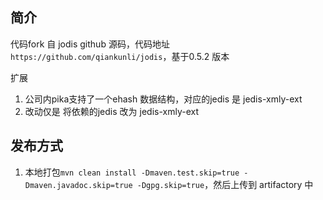 ## 简介


代码fork 自 jodis github 源码，代码地址` https://github.com/qiankunli/jodis`，基于0.5.2 版本

扩展

1. 公司内pika支持了一个ehash 数据结构，对应的jedis 是 jedis-xmly-ext
2. 改动仅是 将依赖的jedis 改为 jedis-xmly-ext


## 发布方式


1. 本地打包`mvn clean install -Dmaven.test.skip=true -Dmaven.javadoc.skip=true -Dgpg.skip=true`，然后上传到 artifactory 中
